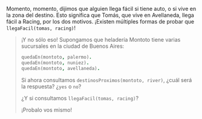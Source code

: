 Momento, momento, dijimos que alguien llega fácil si  tiene auto, o si vive en la zona del destino. Esto significa que Tomás, que vive en Avellaneda, llega fácil a Racing, por los dos motivos. ¡Existen múltiples formas de probar que `llegaFacil(tomas, racing)`! 


> ¡Y no sólo eso! Supongamos que heladería Montoto tiene varias sucursales en la ciudad de Buenos Aires:
>
> ```prolog
> quedaEn(montoto, palermo).
> quedaEn(montoto, nuniez).
> quedaEn(montoto, avellaneda).
> ```
> 
>  Si ahora consultamos `destinosProximos(montoto, river)`, ¿cuál será la respuesta? ¿`yes` o `no`?
> 
>¿Y si consultamos `llegaFacil(tomas, racing)`? 
> 
> ¡Probalo vos mismo!
 



